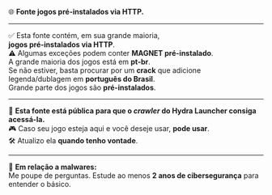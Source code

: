 🌐 **Fonte jogos pré-instalados via HTTP.**

---

✅ Esta fonte contém, em sua grande maioria,  
**jogos pré-instalados via HTTP**.  
⚠️ Algumas exceções podem conter **MAGNET pré-instalado**.  
A grande maioria dos jogos está em **pt-br**.  
Se não estiver, basta procurar por um **crack** que adicione legenda/dublagem em **português do Brasil**.  
Grande parte dos jogos são **pré-instalados**.

---

📡 **Esta fonte está pública para que o *crawler* do Hydra Launcher consiga acessá-la.**  
🎮 Caso seu jogo esteja aqui e você deseje usar, **pode usar**.  
🛠️ Atualizo ela **quando tenho vontade**.

---

🛑 **Em relação a malwares:**  
Me poupe de perguntas. Estude ao menos **2 anos de cibersegurança** para entender o básico.
